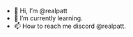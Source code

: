 - 👋 Hi, I’m @realpatt
- 🌱 I’m currently learning.
- 📫 How to reach me discord @realpatt.

<!---
realpatt/realpatt is a ✨ special ✨ repository because its `README.md` (this file) appears on your GitHub profile.
You can click the Preview link to take a look at your changes.
--->
